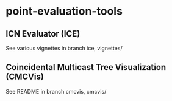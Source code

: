 # point-evaluation-tools

## ICN Evaluator (ICE)
See various vignettes in branch ice, vignettes/

## Coincidental Multicast Tree Visualization (CMCVis)
See README in  branch cmcvis,  cmcvis/

